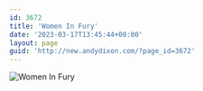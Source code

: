 ```yaml
---
id: 3672
title: 'Women In Fury'
date: '2023-03-17T13:45:44+00:00'
layout: page
guid: 'http://new.andydixon.com/?page_id=3672'
---
```


![Women In Fury](https://i0.wp.com/assets.g8x2.ldn.idrivee2-23.com/posters/Women%20In%20Fury%2001.jpg?w=1200&ssl=1 "Women In Fury")